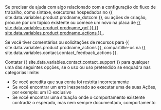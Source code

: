 Se precisar de ajuda com algo relacionado com a configuração do fluxo de trabalho, como sintaxe, executores hospedados no {{ site.data.variables.product.prodname_dotcom }}, ou ações de criação, procure por um tópico existente ou comece um novo na placa de [{{ site.data.variables.product.prodname_gcf }} {{ site.data.variables.product.prodname_actions }} ](https://github.community/c/github-actions).

Se você tiver comentários ou solicitações de recursos para {{ site.data.variables.product.prodname_actions }}, compartilhe-os na {{ site.data.variables.contact.contact_feedback_actions }}.

Contatar {{ site.data.variables.contact.contact_support }} para qualquer uma das seguintes opções, se o uso ou uso pretendido se enquadra nas categorias limite:

* Se você acredita que sua conta foi restrita incorretamente
* Se você encontrar um erro inesperado ao executar uma de suas Ações, por exemplo: um ID exclusivo
* Se você encontrar uma situação onde o comportamento existente contradiz o esperado, mas nem sempre documentado, comportamento
